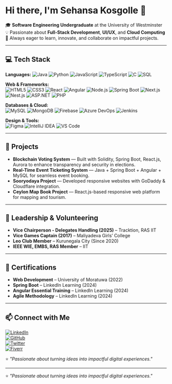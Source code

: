 # Hi there, I'm Sehansa Kosgolle 👋

🎓 **Software Engineering Undergraduate** at the University of Westminster  
💡 Passionate about **Full-Stack Development**, **UI/UX**, and **Cloud Computing**  
🚀 Always eager to learn, innovate, and collaborate on impactful projects.

---

## 💻 Tech Stack

**Languages:**
![Java](https://img.shields.io/badge/Java-007396?logo=java\&logoColor=white)
![Python](https://img.shields.io/badge/Python-3776AB?logo=python\&logoColor=white)
![JavaScript](https://img.shields.io/badge/JavaScript-F7DF1E?logo=javascript\&logoColor=black)
![TypeScript](https://img.shields.io/badge/TypeScript-3178C6?logo=typescript\&logoColor=white)
![C](https://img.shields.io/badge/C-A8B9CC?logo=c\&logoColor=black)
![SQL](https://img.shields.io/badge/SQL-003B57?logo=database\&logoColor=white)

**Web & Frameworks:**  
![HTML5](https://img.shields.io/badge/HTML5-E34F26?logo=html5&logoColor=white)
![CSS3](https://img.shields.io/badge/CSS3-1572B6?logo=css3&logoColor=white)
![React](https://img.shields.io/badge/React-61DAFB?logo=react&logoColor=black)
![Angular](https://img.shields.io/badge/Angular-DD0031?logo=angular&logoColor=white)
![Node.js](https://img.shields.io/badge/Node.js-339933?logo=node.js&logoColor=white)
![Spring Boot](https://img.shields.io/badge/Spring%20Boot-6DB33F?logo=springboot&logoColor=white)
![Next.js](https://img.shields.io/badge/Next.js-000000?logo=nextdotjs&logoColor=white)
![Nest.js](https://img.shields.io/badge/NestJS-E0234E?logo=nestjs&logoColor=white)
![ASP.NET](https://img.shields.io/badge/ASP.NET-512BD4?logo=dotnet&logoColor=white)
![PHP](https://img.shields.io/badge/PHP-777BB4?logo=php&logoColor=white)

**Databases & Cloud:**  
![MySQL](https://img.shields.io/badge/MySQL-4479A1?logo=mysql&logoColor=white)
![MongoDB](https://img.shields.io/badge/MongoDB-47A248?logo=mongodb&logoColor=white)
![Firebase](https://img.shields.io/badge/Firebase-FFCA28?logo=firebase&logoColor=black)
![Azure DevOps](https://img.shields.io/badge/Azure%20DevOps-0078D7?logo=azuredevops&logoColor=white)
![Jenkins](https://img.shields.io/badge/Jenkins-D24939?logo=jenkins&logoColor=white)

**Design & Tools:**  
![Figma](https://img.shields.io/badge/Figma-F24E1E?logo=figma&logoColor=white)
![IntelliJ IDEA](https://img.shields.io/badge/IntelliJ%20IDEA-000000?logo=intellijidea&logoColor=white)
![VS Code](https://img.shields.io/badge/VS%20Code-007ACC?logo=visualstudiocode&logoColor=white)

---

## 📌 Projects

- **Blockchain Voting System** — Built with Solidity, Spring Boot, React.js, Aurora to enhance transparency and security in elections.  
- **Real-Time Event Ticketing System** — Java + Spring Boot + Angular + MySQL for seamless event booking.  
- **Sooryodaya Project** — Developed responsive websites with GoDaddy & Cloudflare integration.  
- **Ceylon Map Book Project** — React.js-based responsive web platform for mapping and tourism.

---


## 🤝 Leadership & Volunteering

- **Vice Chairperson - Delegates Handling (2025)** – Tracktion, RAS IIT  
- **Vice Games Captain (2017)** – Maliyadeva Girls’ College  
- **Leo Club Member** – Kurunegala City (Since 2020)  
- **IEEE WIE, EMBS, RAS Member** – IIT

---

## 📜 Certifications

- **Web Development** – University of Moratuwa (2022)  
- **Spring Boot** – LinkedIn Learning (2024)  
- **Angular Essential Training** – LinkedIn Learning (2024)
- **Agile Methodology** – LinkedIn Learning (2024)

---

## 📫 Connect with Me

[![LinkedIn](https://img.shields.io/badge/LinkedIn-0A66C2?logo=linkedin&logoColor=white)](https://www.linkedin.com/in/sehansa-kosgolle-2213b6216/)  
[![GitHub](https://img.shields.io/badge/GitHub-181717?logo=github&logoColor=white)](https://github.com/sehansakos)  
[![Twitter](https://img.shields.io/badge/Twitter-1DA1F2?logo=twitter&logoColor=white)](https://x.com/Sehansakos)  
[![Fiverr](https://img.shields.io/badge/Fiverr-1DBF73?logo=fiverr&logoColor=white)](https://www.fiverr.com/)



⭐ *"Passionate about turning ideas into impactful digital experiences."*


---
⭐ *"Passionate about turning ideas into impactful digital experiences."*
